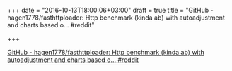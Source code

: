 +++
date = "2016-10-13T18:00:06+03:00"
draft = true
title = "GitHub - hagen1778/fasthttploader: Http benchmark (kinda ab) with autoadjustment and charts based o…  #reddit"

+++

<p><a href="https://t.co/kp4QJg31Pw">GitHub - hagen1778/fasthttploader: Http benchmark (kinda ab) with autoadjustment and charts based o…  #reddit</a></p>
